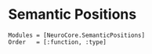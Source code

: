 # Semantic Positions

```@autodocs
Modules = [NeuroCore.SemanticPositions]
Order   = [:function, :type]
```
